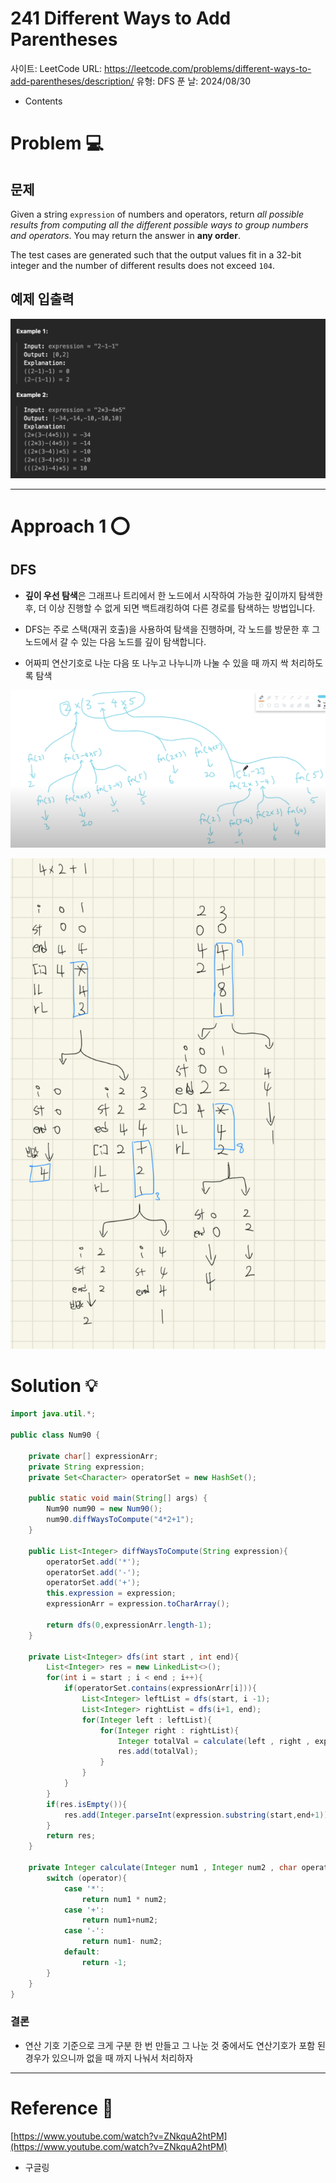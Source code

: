 # 241 Different Ways to Add Parentheses

사이트: LeetCode
URL: https://leetcode.com/problems/different-ways-to-add-parentheses/description/
유형: DFS
푼 날: 2024/08/30

- Contents
    
    

# Problem 💻

## 문제

Given a string `expression` of numbers and operators, return *all possible results from computing all the different possible ways to group numbers and operators*. You may return the answer in **any order**.

The test cases are generated such that the output values fit in a 32-bit integer and the number of different results does not exceed `104`.

## 예제 입출력

![image.png](241%20Different%20Ways%20to%20Add%20Parentheses%20134dd68409c5470983644ae7cead0b68/image.png)

---

# Approach 1 ⭕

## DFS

- **깊이 우선 탐색**은 그래프나 트리에서 한 노드에서 시작하여 가능한 깊이까지 탐색한 후, 더 이상 진행할 수 없게 되면 백트래킹하여 다른 경로를 탐색하는 방법입니다.
- DFS는 주로 스택(재귀 호출)을 사용하여 탐색을 진행하며, 각 노드를 방문한 후 그 노드에서 갈 수 있는 다음 노드를 깊이 탐색합니다.

- 어짜피 연산기호로 나눈 다음 또 나누고 나누니까 나눌 수 있을 때 까지 싹 처리하도록 탐색

![image.png](241%20Different%20Ways%20to%20Add%20Parentheses%20134dd68409c5470983644ae7cead0b68/image%201.png)

![image.png](241%20Different%20Ways%20to%20Add%20Parentheses%20134dd68409c5470983644ae7cead0b68/image%202.png)

# Solution 💡

```java
import java.util.*;

public class Num90 {

    private char[] expressionArr;
    private String expression;
    private Set<Character> operatorSet = new HashSet();

    public static void main(String[] args) {
        Num90 num90 = new Num90();
        num90.diffWaysToCompute("4*2+1");
    }

    public List<Integer> diffWaysToCompute(String expression){
        operatorSet.add('*');
        operatorSet.add('-');
        operatorSet.add('+');
        this.expression = expression;
        expressionArr = expression.toCharArray();

        return dfs(0,expressionArr.length-1);
    }

    private List<Integer> dfs(int start , int end){
        List<Integer> res = new LinkedList<>();
        for(int i = start ; i < end ; i++){
            if(operatorSet.contains(expressionArr[i])){
                List<Integer> leftList = dfs(start, i -1);
                List<Integer> rightList = dfs(i+1, end);
                for(Integer left : leftList){
                    for(Integer right : rightList){
                        Integer totalVal = calculate(left , right , expressionArr[i]);
                        res.add(totalVal);
                    }
                }
            }
        }
        if(res.isEmpty()){
            res.add(Integer.parseInt(expression.substring(start,end+1)));
        }
        return res;
    }

    private Integer calculate(Integer num1 , Integer num2 , char operator){
        switch (operator){
            case '*':
                return num1 * num2;
            case '+':
                return num1+num2;
            case '-':
                return num1- num2;
            default:
                return -1;
        }
    }
}

```

### 결론

- 연산 기호 기준으로 크게 구분 한 번 만들고 그 나눈 것 중에서도 연산기호가 포함 된 경우가 있으니까 없을 때 까지 나눠서 처리하자

---

# Reference 📄

[https://www.youtube.com/watch?v=ZNkquA2htPM](https://www.youtube.com/watch?v=ZNkquA2htPM)

- 구글링